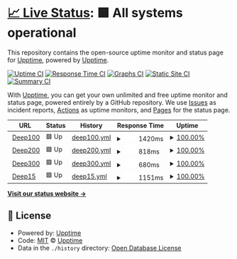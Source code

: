 # [📈 Live Status](https://upptime.github.io/upptime): <!--live status--> **🟩 All systems operational**

This repository contains the open-source uptime monitor and status page for [Upptime](https://upptime.js.org), powered by [Upptime](https://github.com/upptime/upptime).

[![Uptime CI](https://github.com/Levinna/upptime/workflows/Uptime%20CI/badge.svg)](https://github.com/Levinna/upptime/actions?query=workflow%3A%22Uptime+CI%22)
[![Response Time CI](https://github.com/Levinna/upptime/workflows/Response%20Time%20CI/badge.svg)](https://github.com/Levinna/upptime/actions?query=workflow%3A%22Response+Time+CI%22)
[![Graphs CI](https://github.com/Levinna/upptime/workflows/Graphs%20CI/badge.svg)](https://github.com/Levinna/upptime/actions?query=workflow%3A%22Graphs+CI%22)
[![Static Site CI](https://github.com/Levinna/upptime/workflows/Static%20Site%20CI/badge.svg)](https://github.com/Levinna/upptime/actions?query=workflow%3A%22Static+Site+CI%22)
[![Summary CI](https://github.com/Levinna/upptime/workflows/Summary%20CI/badge.svg)](https://github.com/Levinna/upptime/actions?query=workflow%3A%22Summary+CI%22)

With [Upptime](https://upptime.js.org), you can get your own unlimited and free uptime monitor and status page, powered entirely by a GitHub repository. We use [Issues](https://github.com/upptime/upptime/issues) as incident reports, [Actions](https://github.com/Levinna/upptime/actions) as uptime monitors, and [Pages](https://upptime.github.io/upptime) for the status page.

<!--start: status pages-->
<!-- This summary is generated by Upptime (https://github.com/upptime/upptime) -->
<!-- Do not edit this manually, your changes will be overwritten -->
<!-- prettier-ignore -->
| URL | Status | History | Response Time | Uptime |
| --- | ------ | ------- | ------------- | ------ |
| <img alt="" src="https://favicons.githubusercontent.com/null" height="13"> [Deep100](deeplearning.handong.edu) | 🟩 Up | [deep100.yml](https://github.com/Levinna/upptime/commits/HEAD/history/deep100.yml) | <details><summary><img alt="Response time graph" src="./graphs/deep100/response-time-week.png" height="20"> 1420ms</summary><br><a href="https://Levinna.github.io/upptime/history/deep100"><img alt="Response time 1420" src="https://img.shields.io/endpoint?url=https%3A%2F%2Fraw.githubusercontent.com%2FLevinna%2Fupptime%2FHEAD%2Fapi%2Fdeep100%2Fresponse-time.json"></a><br><a href="https://Levinna.github.io/upptime/history/deep100"><img alt="24-hour response time 1420" src="https://img.shields.io/endpoint?url=https%3A%2F%2Fraw.githubusercontent.com%2FLevinna%2Fupptime%2FHEAD%2Fapi%2Fdeep100%2Fresponse-time-day.json"></a><br><a href="https://Levinna.github.io/upptime/history/deep100"><img alt="7-day response time 1420" src="https://img.shields.io/endpoint?url=https%3A%2F%2Fraw.githubusercontent.com%2FLevinna%2Fupptime%2FHEAD%2Fapi%2Fdeep100%2Fresponse-time-week.json"></a><br><a href="https://Levinna.github.io/upptime/history/deep100"><img alt="30-day response time 1420" src="https://img.shields.io/endpoint?url=https%3A%2F%2Fraw.githubusercontent.com%2FLevinna%2Fupptime%2FHEAD%2Fapi%2Fdeep100%2Fresponse-time-month.json"></a><br><a href="https://Levinna.github.io/upptime/history/deep100"><img alt="1-year response time 1420" src="https://img.shields.io/endpoint?url=https%3A%2F%2Fraw.githubusercontent.com%2FLevinna%2Fupptime%2FHEAD%2Fapi%2Fdeep100%2Fresponse-time-year.json"></a></details> | <details><summary><a href="https://Levinna.github.io/upptime/history/deep100">100.00%</a></summary><a href="https://Levinna.github.io/upptime/history/deep100"><img alt="All-time uptime 100.00%" src="https://img.shields.io/endpoint?url=https%3A%2F%2Fraw.githubusercontent.com%2FLevinna%2Fupptime%2FHEAD%2Fapi%2Fdeep100%2Fuptime.json"></a><br><a href="https://Levinna.github.io/upptime/history/deep100"><img alt="24-hour uptime 100.00%" src="https://img.shields.io/endpoint?url=https%3A%2F%2Fraw.githubusercontent.com%2FLevinna%2Fupptime%2FHEAD%2Fapi%2Fdeep100%2Fuptime-day.json"></a><br><a href="https://Levinna.github.io/upptime/history/deep100"><img alt="7-day uptime 100.00%" src="https://img.shields.io/endpoint?url=https%3A%2F%2Fraw.githubusercontent.com%2FLevinna%2Fupptime%2FHEAD%2Fapi%2Fdeep100%2Fuptime-week.json"></a><br><a href="https://Levinna.github.io/upptime/history/deep100"><img alt="30-day uptime 100.00%" src="https://img.shields.io/endpoint?url=https%3A%2F%2Fraw.githubusercontent.com%2FLevinna%2Fupptime%2FHEAD%2Fapi%2Fdeep100%2Fuptime-month.json"></a><br><a href="https://Levinna.github.io/upptime/history/deep100"><img alt="1-year uptime 100.00%" src="https://img.shields.io/endpoint?url=https%3A%2F%2Fraw.githubusercontent.com%2FLevinna%2Fupptime%2FHEAD%2Fapi%2Fdeep100%2Fuptime-year.json"></a></details>
| <img alt="" src="https://favicons.githubusercontent.com/null" height="13"> [Deep200](deeplearning.handong.edu) | 🟩 Up | [deep200.yml](https://github.com/Levinna/upptime/commits/HEAD/history/deep200.yml) | <details><summary><img alt="Response time graph" src="./graphs/deep200/response-time-week.png" height="20"> 818ms</summary><br><a href="https://Levinna.github.io/upptime/history/deep200"><img alt="Response time 818" src="https://img.shields.io/endpoint?url=https%3A%2F%2Fraw.githubusercontent.com%2FLevinna%2Fupptime%2FHEAD%2Fapi%2Fdeep200%2Fresponse-time.json"></a><br><a href="https://Levinna.github.io/upptime/history/deep200"><img alt="24-hour response time 818" src="https://img.shields.io/endpoint?url=https%3A%2F%2Fraw.githubusercontent.com%2FLevinna%2Fupptime%2FHEAD%2Fapi%2Fdeep200%2Fresponse-time-day.json"></a><br><a href="https://Levinna.github.io/upptime/history/deep200"><img alt="7-day response time 818" src="https://img.shields.io/endpoint?url=https%3A%2F%2Fraw.githubusercontent.com%2FLevinna%2Fupptime%2FHEAD%2Fapi%2Fdeep200%2Fresponse-time-week.json"></a><br><a href="https://Levinna.github.io/upptime/history/deep200"><img alt="30-day response time 818" src="https://img.shields.io/endpoint?url=https%3A%2F%2Fraw.githubusercontent.com%2FLevinna%2Fupptime%2FHEAD%2Fapi%2Fdeep200%2Fresponse-time-month.json"></a><br><a href="https://Levinna.github.io/upptime/history/deep200"><img alt="1-year response time 818" src="https://img.shields.io/endpoint?url=https%3A%2F%2Fraw.githubusercontent.com%2FLevinna%2Fupptime%2FHEAD%2Fapi%2Fdeep200%2Fresponse-time-year.json"></a></details> | <details><summary><a href="https://Levinna.github.io/upptime/history/deep200">100.00%</a></summary><a href="https://Levinna.github.io/upptime/history/deep200"><img alt="All-time uptime 100.00%" src="https://img.shields.io/endpoint?url=https%3A%2F%2Fraw.githubusercontent.com%2FLevinna%2Fupptime%2FHEAD%2Fapi%2Fdeep200%2Fuptime.json"></a><br><a href="https://Levinna.github.io/upptime/history/deep200"><img alt="24-hour uptime 100.00%" src="https://img.shields.io/endpoint?url=https%3A%2F%2Fraw.githubusercontent.com%2FLevinna%2Fupptime%2FHEAD%2Fapi%2Fdeep200%2Fuptime-day.json"></a><br><a href="https://Levinna.github.io/upptime/history/deep200"><img alt="7-day uptime 100.00%" src="https://img.shields.io/endpoint?url=https%3A%2F%2Fraw.githubusercontent.com%2FLevinna%2Fupptime%2FHEAD%2Fapi%2Fdeep200%2Fuptime-week.json"></a><br><a href="https://Levinna.github.io/upptime/history/deep200"><img alt="30-day uptime 100.00%" src="https://img.shields.io/endpoint?url=https%3A%2F%2Fraw.githubusercontent.com%2FLevinna%2Fupptime%2FHEAD%2Fapi%2Fdeep200%2Fuptime-month.json"></a><br><a href="https://Levinna.github.io/upptime/history/deep200"><img alt="1-year uptime 100.00%" src="https://img.shields.io/endpoint?url=https%3A%2F%2Fraw.githubusercontent.com%2FLevinna%2Fupptime%2FHEAD%2Fapi%2Fdeep200%2Fuptime-year.json"></a></details>
| <img alt="" src="https://favicons.githubusercontent.com/null" height="13"> [Deep300](deeplearning.handong.edu) | 🟩 Up | [deep300.yml](https://github.com/Levinna/upptime/commits/HEAD/history/deep300.yml) | <details><summary><img alt="Response time graph" src="./graphs/deep300/response-time-week.png" height="20"> 680ms</summary><br><a href="https://Levinna.github.io/upptime/history/deep300"><img alt="Response time 680" src="https://img.shields.io/endpoint?url=https%3A%2F%2Fraw.githubusercontent.com%2FLevinna%2Fupptime%2FHEAD%2Fapi%2Fdeep300%2Fresponse-time.json"></a><br><a href="https://Levinna.github.io/upptime/history/deep300"><img alt="24-hour response time 680" src="https://img.shields.io/endpoint?url=https%3A%2F%2Fraw.githubusercontent.com%2FLevinna%2Fupptime%2FHEAD%2Fapi%2Fdeep300%2Fresponse-time-day.json"></a><br><a href="https://Levinna.github.io/upptime/history/deep300"><img alt="7-day response time 680" src="https://img.shields.io/endpoint?url=https%3A%2F%2Fraw.githubusercontent.com%2FLevinna%2Fupptime%2FHEAD%2Fapi%2Fdeep300%2Fresponse-time-week.json"></a><br><a href="https://Levinna.github.io/upptime/history/deep300"><img alt="30-day response time 680" src="https://img.shields.io/endpoint?url=https%3A%2F%2Fraw.githubusercontent.com%2FLevinna%2Fupptime%2FHEAD%2Fapi%2Fdeep300%2Fresponse-time-month.json"></a><br><a href="https://Levinna.github.io/upptime/history/deep300"><img alt="1-year response time 680" src="https://img.shields.io/endpoint?url=https%3A%2F%2Fraw.githubusercontent.com%2FLevinna%2Fupptime%2FHEAD%2Fapi%2Fdeep300%2Fresponse-time-year.json"></a></details> | <details><summary><a href="https://Levinna.github.io/upptime/history/deep300">100.00%</a></summary><a href="https://Levinna.github.io/upptime/history/deep300"><img alt="All-time uptime 100.00%" src="https://img.shields.io/endpoint?url=https%3A%2F%2Fraw.githubusercontent.com%2FLevinna%2Fupptime%2FHEAD%2Fapi%2Fdeep300%2Fuptime.json"></a><br><a href="https://Levinna.github.io/upptime/history/deep300"><img alt="24-hour uptime 100.00%" src="https://img.shields.io/endpoint?url=https%3A%2F%2Fraw.githubusercontent.com%2FLevinna%2Fupptime%2FHEAD%2Fapi%2Fdeep300%2Fuptime-day.json"></a><br><a href="https://Levinna.github.io/upptime/history/deep300"><img alt="7-day uptime 100.00%" src="https://img.shields.io/endpoint?url=https%3A%2F%2Fraw.githubusercontent.com%2FLevinna%2Fupptime%2FHEAD%2Fapi%2Fdeep300%2Fuptime-week.json"></a><br><a href="https://Levinna.github.io/upptime/history/deep300"><img alt="30-day uptime 100.00%" src="https://img.shields.io/endpoint?url=https%3A%2F%2Fraw.githubusercontent.com%2FLevinna%2Fupptime%2FHEAD%2Fapi%2Fdeep300%2Fuptime-month.json"></a><br><a href="https://Levinna.github.io/upptime/history/deep300"><img alt="1-year uptime 100.00%" src="https://img.shields.io/endpoint?url=https%3A%2F%2Fraw.githubusercontent.com%2FLevinna%2Fupptime%2FHEAD%2Fapi%2Fdeep300%2Fuptime-year.json"></a></details>
| <img alt="" src="https://favicons.githubusercontent.com/null" height="13"> [Deep15](deeplearning.handong.edu) | 🟩 Up | [deep15.yml](https://github.com/Levinna/upptime/commits/HEAD/history/deep15.yml) | <details><summary><img alt="Response time graph" src="./graphs/deep15/response-time-week.png" height="20"> 1151ms</summary><br><a href="https://Levinna.github.io/upptime/history/deep15"><img alt="Response time 1151" src="https://img.shields.io/endpoint?url=https%3A%2F%2Fraw.githubusercontent.com%2FLevinna%2Fupptime%2FHEAD%2Fapi%2Fdeep15%2Fresponse-time.json"></a><br><a href="https://Levinna.github.io/upptime/history/deep15"><img alt="24-hour response time 1151" src="https://img.shields.io/endpoint?url=https%3A%2F%2Fraw.githubusercontent.com%2FLevinna%2Fupptime%2FHEAD%2Fapi%2Fdeep15%2Fresponse-time-day.json"></a><br><a href="https://Levinna.github.io/upptime/history/deep15"><img alt="7-day response time 1151" src="https://img.shields.io/endpoint?url=https%3A%2F%2Fraw.githubusercontent.com%2FLevinna%2Fupptime%2FHEAD%2Fapi%2Fdeep15%2Fresponse-time-week.json"></a><br><a href="https://Levinna.github.io/upptime/history/deep15"><img alt="30-day response time 1151" src="https://img.shields.io/endpoint?url=https%3A%2F%2Fraw.githubusercontent.com%2FLevinna%2Fupptime%2FHEAD%2Fapi%2Fdeep15%2Fresponse-time-month.json"></a><br><a href="https://Levinna.github.io/upptime/history/deep15"><img alt="1-year response time 1151" src="https://img.shields.io/endpoint?url=https%3A%2F%2Fraw.githubusercontent.com%2FLevinna%2Fupptime%2FHEAD%2Fapi%2Fdeep15%2Fresponse-time-year.json"></a></details> | <details><summary><a href="https://Levinna.github.io/upptime/history/deep15">100.00%</a></summary><a href="https://Levinna.github.io/upptime/history/deep15"><img alt="All-time uptime 100.00%" src="https://img.shields.io/endpoint?url=https%3A%2F%2Fraw.githubusercontent.com%2FLevinna%2Fupptime%2FHEAD%2Fapi%2Fdeep15%2Fuptime.json"></a><br><a href="https://Levinna.github.io/upptime/history/deep15"><img alt="24-hour uptime 100.00%" src="https://img.shields.io/endpoint?url=https%3A%2F%2Fraw.githubusercontent.com%2FLevinna%2Fupptime%2FHEAD%2Fapi%2Fdeep15%2Fuptime-day.json"></a><br><a href="https://Levinna.github.io/upptime/history/deep15"><img alt="7-day uptime 100.00%" src="https://img.shields.io/endpoint?url=https%3A%2F%2Fraw.githubusercontent.com%2FLevinna%2Fupptime%2FHEAD%2Fapi%2Fdeep15%2Fuptime-week.json"></a><br><a href="https://Levinna.github.io/upptime/history/deep15"><img alt="30-day uptime 100.00%" src="https://img.shields.io/endpoint?url=https%3A%2F%2Fraw.githubusercontent.com%2FLevinna%2Fupptime%2FHEAD%2Fapi%2Fdeep15%2Fuptime-month.json"></a><br><a href="https://Levinna.github.io/upptime/history/deep15"><img alt="1-year uptime 100.00%" src="https://img.shields.io/endpoint?url=https%3A%2F%2Fraw.githubusercontent.com%2FLevinna%2Fupptime%2FHEAD%2Fapi%2Fdeep15%2Fuptime-year.json"></a></details>

<!--end: status pages-->

[**Visit our status website →**](https://upptime.github.io/upptime)

## 📄 License

- Powered by: [Upptime](https://github.com/upptime/upptime)
- Code: [MIT](./LICENSE) © [Upptime](https://upptime.js.org)
- Data in the `./history` directory: [Open Database License](https://opendatacommons.org/licenses/odbl/1-0/)
